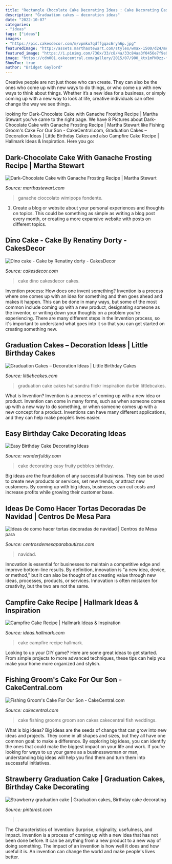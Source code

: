 ```yaml
---
title: "Rectangle Chocolate Cake Decorating Ideas : Cake Decorating Easy Fruity Pebbles Birthday"
description: "Graduation cakes – decoration ideas"
date: "2022-10-07"
categories:
- "ideas"
tags: ["ideas"]
images:
- "https://pic.cakesdecor.com/m/vpmku7qdffgqac6ryh6p.jpg"
featuredImage: "http://assets.marthastewart.com/styles/wmax-1500/d24/med104078_1008_choc_cake/med104078_1008_choc_cake_sq.jpg?itok=wE5blCYs"
featured_image: "https://i.pinimg.com/736x/33/c8/4a/33c84aa3f0456e7f9e90fa15095f7a67.jpg"
image: "https://cdn001.cakecentral.com/gallery/2015/07/900_ktx1mPN0zz-fishing-grooms-cake-for-our-son.jpg"
ShowToc: true
author: "Bridget Gaylord"
---
```



Creative people are not just those who can create. They can also be the ones who come up with new ways to do things, or who come up with new ways to think about things. Whether it’s a new idea for a business, or simply coming up with a new way to look at life, creative individuals can often change the way we see things.

	

		
looking for Dark-Chocolate Cake with Ganache Frosting Recipe | Martha Stewart you've came to the right page. We have 8 Pictures about Dark-Chocolate Cake with Ganache Frosting Recipe | Martha Stewart like Fishing Groom&#039;s Cake For Our Son - CakeCentral.com, Graduation Cakes – Decoration Ideas | Little Birthday Cakes and also Campfire Cake Recipe | Hallmark Ideas &amp; Inspiration. Here you go:
		
    
## Dark-Chocolate Cake With Ganache Frosting Recipe | Martha Stewart

<img loading=lazy src="http://assets.marthastewart.com/styles/wmax-1500/d24/med104078_1008_choc_cake/med104078_1008_choc_cake_sq.jpg?itok=wE5blCYs" onerror="this.onerror=null;this.src='https://tse2.mm.bing.net/th?id=OIP.AGuf59G_tQzKJ2rxpenvygHaHa&amp;pid=15.1';" alt="Dark-Chocolate Cake with Ganache Frosting Recipe | Martha Stewart">

_Source: marthastewart.com_

>ganache cioccolato wimipops fondente. 

	

1. Create a blog or website about your personal experiences and thoughts on topics. This could be something as simple as writing a blog post every month, or creating a more expansive website with posts on different topics.

    
## Dino Cake - Cake By Renatiny Dorty - CakesDecor

<img loading=lazy src="https://pic.cakesdecor.com/m/vpmku7qdffgqac6ryh6p.jpg" onerror="this.onerror=null;this.src='https://tse4.mm.bing.net/th?id=OIP.tiJE-9YDbQJXmoND5zbHhAHaKD&amp;pid=15.1';" alt="Dino cake - Cake by Renatiny dorty - CakesDecor">

_Source: cakesdecor.com_

>cake dino cakesdecor cakes. 

	

Invention process: How does one invent something?
Invention is a process where one comes up with an idea for something and then goes ahead and makes it happen. This can be done in many ways, but some of the most common include coming up with a new product, designating someone as the inventor, or writing down your thoughts on a problem you're experiencing. There are many different steps in the Invention process, so it's important to understand what goes into it so that you can get started on creating something new.

    
## Graduation Cakes – Decoration Ideas | Little Birthday Cakes

<img loading=lazy src="https://www.littlebcakes.com/wp-content/uploads/2013/08/Graduation-Hat-Cake.jpg" onerror="this.onerror=null;this.src='https://tse1.mm.bing.net/th?id=OIP.jgM4365AVLlNKLt9IofPbAHaJ4&amp;pid=15.1';" alt="Graduation Cakes – Decoration Ideas | Little Birthday Cakes">

_Source: littlebcakes.com_

>graduation cake cakes hat sandra flickr inspiration durbin littlebcakes. 

	

What is Invention?
Invention is a process of coming up with a new idea or product. Invention can come in many forms, such as when someone comes up with a new way to do something, or when someone comes up with a new concept for a product. Inventions can have many different applications, and they can help make people’s lives easier.

    
## Easy Birthday Cake Decorating Ideas

<img loading=lazy src="https://cdn.wonderfuldiy.com/wp-content/uploads/2016/01/fruity-pebbles-cake.jpg" onerror="this.onerror=null;this.src='https://tse4.mm.bing.net/th?id=OIP.5Ub-UyEL0qQMUUbuiLGdFAHaKr&amp;pid=15.1';" alt="Easy Birthday Cake Decorating Ideas">

_Source: wonderfuldiy.com_

>cake decorating easy fruity pebbles birthday. 

	

Big ideas are the foundation of any successful business. They can be used to create new products or services, set new trends, or attract new customers. By coming up with big ideas, businesses can cut costs and increase profits while growing their customer base.

    
## Ideas De Como Hacer Tortas Decoradas De Navidad | Centros De Mesa Para

<img loading=lazy src="https://centrosdemesaparabautizos.com/wp-content/uploads/2016/12/tortas-decoradas-de-navidad-imagenes.jpg" onerror="this.onerror=null;this.src='https://tse4.mm.bing.net/th?id=OIP.yakfTCOl7Z6DiUa6jne2ZQAAAA&amp;pid=15.1';" alt="Ideas de como hacer tortas decoradas de navidad | Centros de Mesa para">

_Source: centrosdemesaparabautizos.com_

>navidad. 

	

Innovation is essential for businesses to maintain a competitive edge and improve bottom-line results. By definition, innovation is "a new idea, device, or method," but it can also be thought of as creating value through new ideas, processes, products, or services. Innovation is often mistaken for creativity, but the two are not the same.

    
## Campfire Cake Recipe | Hallmark Ideas &amp; Inspiration

<img loading=lazy src="https://ideas.hallmark.com/wp-content/uploads/2016/09/CampfireCake600x600.jpg" onerror="this.onerror=null;this.src='https://tse4.mm.bing.net/th?id=OIP.8ehZCUc1ZrEO-NeHZj_6AQHaHa&amp;pid=15.1';" alt="Campfire Cake Recipe | Hallmark Ideas &amp; Inspiration">

_Source: ideas.hallmark.com_

>cake campfire recipe hallmark. 

	

Looking to up your DIY game? Here are some great ideas to get started. From simple projects to more advanced techniques, these tips can help you make your home more organized and stylish.

    
## Fishing Groom&#039;s Cake For Our Son - CakeCentral.com

<img loading=lazy src="https://cdn001.cakecentral.com/gallery/2015/07/900_ktx1mPN0zz-fishing-grooms-cake-for-our-son.jpg" onerror="this.onerror=null;this.src='https://tse1.mm.bing.net/th?id=OIP.2i4Ng9jLdi9bLRzPdBMxsAHaJ3&amp;pid=15.1';" alt="Fishing Groom&#039;s Cake For Our Son - CakeCentral.com">

_Source: cakecentral.com_

>cake fishing grooms groom son cakes cakecentral fish weddings. 

	

What is big ideas?
Big ideas are the seeds of change that can grow into new ideas and projects. They come in all shapes and sizes, but they all have one common goal: to make a difference. By exploring big ideas, you can identify the ones that could make the biggest impact on your life and work. If you’re looking for ways to up your game as a businesswoman or man, understanding big ideas will help you find them and turn them into successful initiatives.

    
## Strawberry Graduation Cake | Graduation Cakes, Birthday Cake Decorating

<img loading=lazy src="https://i.pinimg.com/736x/33/c8/4a/33c84aa3f0456e7f9e90fa15095f7a67.jpg" onerror="this.onerror=null;this.src='https://tse2.mm.bing.net/th?id=OIP.EO7IybXkVoDnsDWbLEBY7gHaKH&amp;pid=15.1';" alt="Strawberry graduation cake | Graduation cakes, Birthday cake decorating">

_Source: pinterest.com_

>. 

	

The Characteristics of Invention: Surprise, originality, usefulness, and impact.
Invention is a process of coming up with a new idea that has not been done before. It can be anything from a new product to a new way of doing something. The impact of an invention is how well it does and how useful it is. An invention can change the world and make people's lives better.

